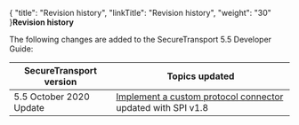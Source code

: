 {
    "title": "Revision history",
    "linkTitle": "Revision history",
    "weight": "30"
}**Revision history**

The following changes are added to the SecureTransport 5.5 Developer Guide:

<table cellspacing="0">
   <col/>
   <col/>
   <thead>
      <tr>
         <th><span>SecureTransport</span> version</th>
         <th>Topics updated</th>
      </tr>
   </thead>
   <tbody>
      <tr>
         <td>5.5 October 2020 Update         </td>
         <td><a href="../custom_connector/custom_protocol">Implement a custom protocol connector</a> updated with SPI v1.8         </td>
      </tr>
   </tbody>
</table>
